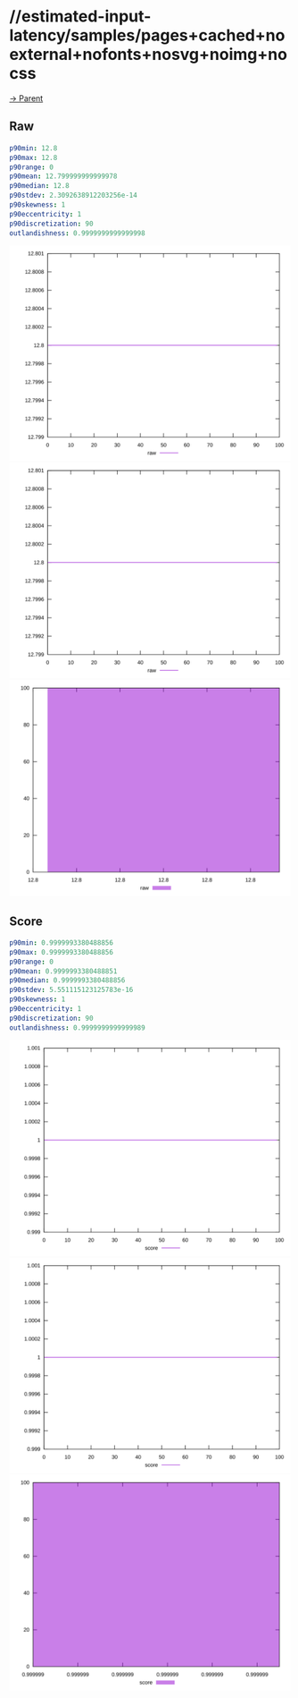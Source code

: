 
# //estimated-input-latency/samples/pages+cached+noexternal+nofonts+nosvg+noimg+nocss

[→ Parent](../..)


## Raw


```yaml
p90min: 12.8
p90max: 12.8
p90range: 0
p90mean: 12.799999999999978
p90median: 12.8
p90stdev: 2.3092638912203256e-14
p90skewness: 1
p90eccentricity: 1
p90discretization: 90
outlandishness: 0.9999999999999998

```

![PLOT: raw-values](./raw/values.svg)![PLOT: raw-sorted](./raw/sorted.svg)![PLOT: raw-histogram](./raw/histogram.svg)
## Score


```yaml
p90min: 0.9999993380488856
p90max: 0.9999993380488856
p90range: 0
p90mean: 0.9999993380488851
p90median: 0.9999993380488856
p90stdev: 5.551115123125783e-16
p90skewness: 1
p90eccentricity: 1
p90discretization: 90
outlandishness: 0.9999999999999989

```

![PLOT: score-values](./score/values.svg)![PLOT: score-sorted](./score/sorted.svg)![PLOT: score-histogram](./score/histogram.svg)